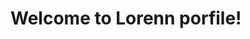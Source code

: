<h1>Welcome to Lorenn porfile!</h1>

<img align="centre" color="#2791FF" src="https://readme-typing-svg.herokuapp.com?lines=Currently+learning+CSS;Currently+learning+HTML;Currently+learning++Python;Currently+learning++JavaScript;Currently+learning+React;Currently+learning+Node" alt="">

<!--
**LorennMarque/LorennMarque** is a ✨ _special_ ✨ repository because its `README.md` (this file) appears on your GitHub profile.

Here are some ideas to get you started:

- 🔭 I’m currently working on ...
- 🌱 I’m currently learning ...
- 👯 I’m looking to collaborate on ...
- 🤔 I’m looking for help with ...
- 💬 Ask me about ...
- 📫 How to reach me: ...
- 😄 Pronouns: ...
- ⚡ Fun fact: ...
-->
